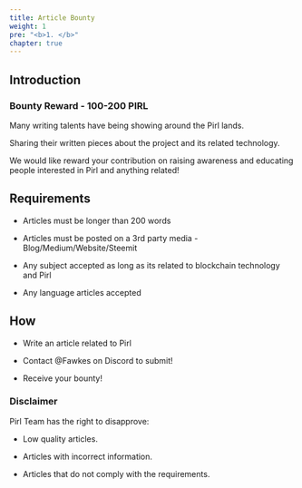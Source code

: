 ```yaml
---
title: Article Bounty
weight: 1
pre: "<b>1. </b>"
chapter: true
---
```


## Introduction

### Bounty Reward - 100-200 PIRL

Many writing talents have being showing around the Pirl lands.

Sharing their written pieces about the project and its related technology.

We would like reward your contribution on raising awareness and educating people interested in Pirl and anything related! 

## Requirements

- Articles must be longer than 200 words

- Articles must be posted on a 3rd party media - Blog/Medium/Website/Steemit

- Any subject accepted as long as its related to blockchain technology and Pirl

- Any language articles accepted

## How 

- Write an article related to Pirl

- Contact @Fawkes on Discord to submit!

- Receive your bounty!

### Disclaimer

Pirl Team has the right to disapprove:

-  Low quality articles.

-  Articles with incorrect information.

-  Articles that do not comply with the requirements.